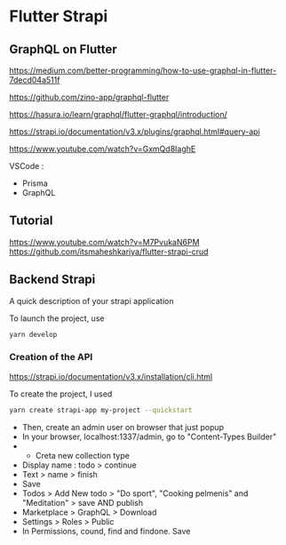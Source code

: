 # Flutter Strapi

## GraphQL on Flutter
https://medium.com/better-programming/how-to-use-graphql-in-flutter-7decd04a511f

https://github.com/zino-app/graphql-flutter

https://hasura.io/learn/graphql/flutter-graphql/introduction/

https://strapi.io/documentation/v3.x/plugins/graphql.html#query-api

https://www.youtube.com/watch?v=GxmQd8IaghE

VSCode :<br/>
- Prisma
- GraphQL

## Tutorial

https://www.youtube.com/watch?v=M7PvukaN6PM<br/>
https://github.com/itsmaheshkariya/flutter-strapi-crud

## Backend Strapi 

A quick description of your strapi application

To launch the project, use
```bash
yarn develop
```

### Creation of the API 

https://strapi.io/documentation/v3.x/installation/cli.html

To create the project, I used 
```bash
yarn create strapi-app my-project --quickstart
```
- Then, create an admin user on browser that just popup
- In your browser, localhost:1337/admin, go to "Content-Types Builder"
- + Creta new collection type
- Display name : todo > continue
- Text > name > finish
- Save
- Todos > Add New todo > "Do sport", "Cooking pelmenis" and "Meditation" > save AND publish
- Marketplace > GraphQL > Download
- Settings > Roles > Public 
- In Permissions, cound, find and findone. Save

